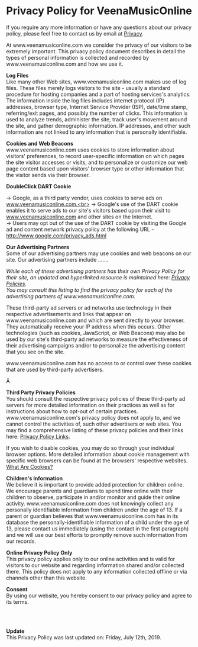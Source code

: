 <html>
<head>
<meta property="og:url" content="https://veenamusic.in/privacy_policy.html" />
<meta property="og:title" content="Privacy Policy" />
<meta property="fb:app_id" content="898337193850867" />
<meta property="og:description" content="Privacy Policy" />
<meta property="og:type" content="Article" />
<meta property="og:image" content="https://veenamusic.in/logo_200.png" />
</head>
<body>
<h1> Privacy Policy for VeenaMusicOnline</h1>
<p> If you require any more information or have any questions about our privacy policy, please feel free to contact us by email at <a href="mailto:digital@veenamusiconline.com">&#80;&#114;&#105;&#118;&#97;&#99;&#121;</a>.</p>
<p>At www.veenamusiconline.com we consider the privacy of our visitors to be extremely important. This privacy policy document describes in detail the types of personal information is collected and recorded by www.veenamusiconline.com and how we use it. </p><p> <b>Log Files</b><br> Like many other Web sites, www.veenamusiconline.com makes use of log files. These files merely logs visitors to the site - usually a standard procedure for hosting companies and a part of hosting services's analytics. The information inside the log files includes internet protocol (IP) addresses, browser type, Internet Service Provider (ISP), date/time stamp, referring/exit pages, and possibly the number of clicks. This information is used to analyze trends, administer the site, track user's movement around the site, and gather demographic information. IP addresses, and other such information are not linked to any information that is personally identifiable. </p>
<p> <b>Cookies and Web Beacons</b><br>www.veenamusiconline.com uses cookies to store information about visitors' preferences, to record user-specific information on which pages the site visitor accesses or visits, and to personalize or customize our web page content based upon visitors' browser type or other information that the visitor sends via their browser. </p> 
<p><b>DoubleClick DART Cookie</b><br> 
 
&rarr; Google, as a third party vendor, uses cookies to serve ads on www.veenamusiconline.com.<br> 
&rarr; Google's use of the DART cookie enables it to serve ads to our site's visitors based upon their visit to www.veenamusiconline.com and other sites on the Internet. <br> 
&rarr; Users may opt out of the use of the DART cookie by visiting the Google ad and content network privacy policy at the following URL - <a href="http://www.google.com/privacy_ads.html" title="Opt out of the Dart Cookie">http://www.google.com/privacy_ads.html</a> </p> 
<p><b>Our Advertising Partners</b><br> 
 Some of our advertising partners may use cookies and web beacons on our site. Our advertising partners include ....... <br>
<ul></ul>
<p><em>While each of these advertising partners has their own Privacy Policy for their site, an updated and hyperlinked resource is maintained here: <a href="http://www.privacypolicyonline.com/privacy-policies">Privacy Policies</a>.<br /> 
You may consult this listing to find the privacy policy for each of the advertising partners of www.veenamusiconline.com.</em></p>
<p> These third-party ad servers or ad networks use technology in their respective advertisements and links that appear on www.veenamusiconline.com and which are sent directly to your browser. They automatically receive your IP address when this occurs. Other technologies (such as cookies, JavaScript, or Web Beacons) may also be used by our site's third-party ad networks to measure the effectiveness of their advertising campaigns and/or to personalize the advertising content that you see on the site. </p> 
<p> www.veenamusiconline.com has no access to or control over these cookies that are used by third-party advertisers. </p> 
<p>Â </p><p><b>Third Party Privacy Policies</b><br> 
You should consult the respective privacy policies of these third-party ad servers for more detailed information on their practices as well as for instructions about how to opt-out of certain practices. www.veenamusiconline.com's privacy policy does not apply to, and we cannot control the activities of, such other advertisers or web sites. You may find a comprehensive listing of these privacy policies and their links here: <a href="http://www.privacypolicyonline.com/privacy-policy-links" title="Privacy Policy Links">Privacy Policy Links</a>.</p> 
<p> If you wish to disable cookies, you may do so through your individual browser options. More detailed information about cookie management with specific web browsers can be found at the browsers' respective websites. <a href="http://www.privacypolicyonline.com/what-are-cookies">What Are Cookies?</a></p>

<p><strong>Children's Information</strong><br />We believe it is important to provide added protection for children online. We encourage parents and guardians to spend time online with their children to observe, participate in and/or monitor and guide their online activity.
www.veenamusiconline.com does not knowingly collect any personally identifiable information from children under the age of 13.  If a parent or guardian believes that www.veenamusiconline.com has in its database the personally-identifiable information of a child under the age of 13, please contact us immediately (using the contact in the first paragraph) and we will use our best efforts to promptly remove such information from our records.

<p>
<b>Online Privacy Policy Only</b><br />
This privacy policy applies only to our online activities and is valid for visitors to our website and regarding information shared and/or collected there.
This policy does not apply to any information collected offline or via channels other than this website.</p>
<p><b>Consent</b><br />
By using our website, you hereby consent to our privacy policy and agree to its terms.
</p><br /><br /><p><b>Update</b><br />This Privacy Policy was last updated on: Friday, July 12th, 2019.
<br /><br /></p>
</body>
</html>
